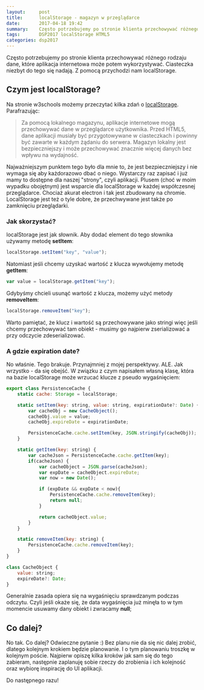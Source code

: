 ```yaml
---
layout:     post
title:      localStorage - magazyn w przeglądarce
date:       2017-04-18 19:42
summary:    Często potrzebujemy po stronie klienta przechowywać różnego rodzaju dane, które aplikacja internetowa może potem wykorzystywać. Ciasteczka niezbyt do tego się nadają. Z pomocą przychodzi nam localStorage.
tags:       DSP2017 localStorage HTML5
categories: dsp2017
---
```


Często potrzebujemy po stronie klienta przechowywać różnego rodzaju dane, które aplikacja internetowa może potem wykorzystywać. Ciasteczka niezbyt do tego się nadają. Z pomocą przychodzi nam localStorage.

## Czym jest localStorage? ##

Na stronie w3schools możemy przeczytać kilka zdań o [localStorage][1]. Parafrazując:

> Za pomocą lokalnego magazynu, aplikacje internetowe mogą przechowywać dane w przeglądarce użytkownika. 
> Przed HTML5, dane aplikacji musiały być przygotowywane w ciasteczkach i powinny być zawarte w każdym żądaniu do serwera. Magazyn lokalny jest bezpieczniejszy i może przechowywać znacznie więcej danych bez wpływu na wydajność.

Najważniejszym punktem tego było dla mnie to, że jest bezpieczniejszy i nie wymaga się aby każdorazowo dbać o niego. Wystarczy raz zapisać i już mamy to dostępne dla naszej "strony", czyli aplikacji. Plusem (choć w moim wypadku obojętnym) jest wsparcie dla localStorage w każdej współczesnej przeglądarce. Chociaż akurat electron i tak jest zbudowany na chromie. LocalStorage jest też o tyle dobre, że przechwywane jest także po zamknięciu przeglądarki.

### Jak skorzystać? ###

localStorage jest jak słownik. Aby dodać element do tego słownika używamy metodę **setItem**:

```js
localStorage.setItem("key", "value");
```

Natomiast jeśli chcemy uzyskać wartość z klucza wywołujemy metodę **getItem**:

```js
var value = localStorage.getItem("key");
```

Gdybyśmy chcieli usunąć wartość z klucza, możemy użyć metody **removeItem**:

```js
localStorage.removeItem("key");
```

Warto pamiętać, że klucz i wartość są przechowywane jako stringi więc jeśli chcemy przechowywać tam obiekt - musimy go najpierw zserializować a przy odczycie zdeserializować.

### A gdzie expiration date? ###

No właśnie. Tego brakuje. Przynajmniej z mojej perspektywy. ALE. Jak wrzystko - da się obejść. W związku z czym napisałem własną klasę, która na bazie localStorage może wrzucać klucze z pseudo wygaśnięciem:

```js
export class PersistenceCache {
    static cache: Storage = localStorage;

    static setItem(key: string, value: string, expirationDate?: Date) {
        var cacheObj = new CacheObject();
        cacheObj.value = value;
        cacheObj.expireDate = expirationDate;

        PersistenceCache.cache.setItem(key, JSON.stringify(cacheObj));
    }

    static getItem(key: string) {
        var cacheJson = PersistenceCache.cache.getItem(key);
        if(cacheJson) {
            var cacheObject = JSON.parse(cacheJson);
            var expDate = cacheObject.expireDate;
            var now = new Date();

            if (expDate && expDate < now){
                PersistenceCache.cache.removeItem(key);
                return null;
            }

            return cacheObject.value;
        }
    }

    static removeItem(key: string) {
        PersistenceCache.cache.removeItem(key);
    }
}

class CacheObject {
    value: string;
    expireDate?: Date;
}
```

Generalnie zasada opiera się na wygaśnięciu sprawdzanym podczas odczytu. Czyli jeśli okaże się, że data wygaśnięcia już minęła to w tym momencie usuwamy dany obiekt i zwracamy **null**;

## Co dalej? ##

No tak. Co dalej? Odwieczne pytanie :) Bez planu nie da się nic dalej zrobić, dlatego kolejnym krokiem będzie planowanie. I o tym planowaniu troszkę w kolejnym poście. Najpierw opiszę kilka kroków jak sam się do tego zabieram, następnie zaplanuję sobie rzeczy do zrobienia i ich kolejność oraz wybiorę inspirację do UI aplikacji.

Do następnego razu!


  [1]: https://www.w3schools.com/html/html5_webstorage.asp